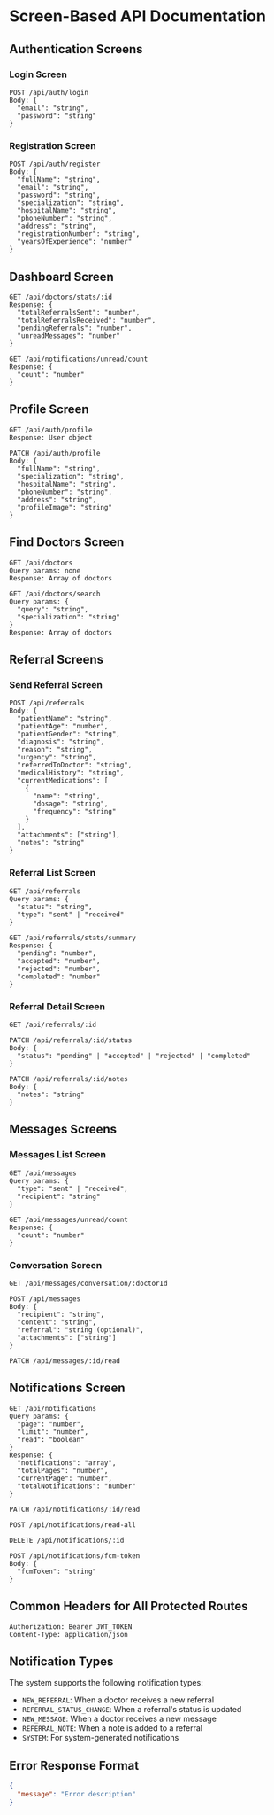 # Screen-Based API Documentation

## Authentication Screens

### Login Screen
```http
POST /api/auth/login
Body: {
  "email": "string",
  "password": "string"
}
```

### Registration Screen
```http
POST /api/auth/register
Body: {
  "fullName": "string",
  "email": "string",
  "password": "string",
  "specialization": "string",
  "hospitalName": "string",
  "phoneNumber": "string",
  "address": "string",
  "registrationNumber": "string",
  "yearsOfExperience": "number"
}
```

## Dashboard Screen
```http
GET /api/doctors/stats/:id
Response: {
  "totalReferralsSent": "number",
  "totalReferralsReceived": "number",
  "pendingReferrals": "number",
  "unreadMessages": "number"
}

GET /api/notifications/unread/count
Response: {
  "count": "number"
}
```

## Profile Screen
```http
GET /api/auth/profile
Response: User object

PATCH /api/auth/profile
Body: {
  "fullName": "string",
  "specialization": "string",
  "hospitalName": "string",
  "phoneNumber": "string",
  "address": "string",
  "profileImage": "string"
}
```

## Find Doctors Screen
```http
GET /api/doctors
Query params: none
Response: Array of doctors

GET /api/doctors/search
Query params: {
  "query": "string",
  "specialization": "string"
}
Response: Array of doctors
```

## Referral Screens

### Send Referral Screen
```http
POST /api/referrals
Body: {
  "patientName": "string",
  "patientAge": "number",
  "patientGender": "string",
  "diagnosis": "string",
  "reason": "string",
  "urgency": "string",
  "referredToDoctor": "string",
  "medicalHistory": "string",
  "currentMedications": [
    {
      "name": "string",
      "dosage": "string",
      "frequency": "string"
    }
  ],
  "attachments": ["string"],
  "notes": "string"
}
```

### Referral List Screen
```http
GET /api/referrals
Query params: {
  "status": "string",
  "type": "sent" | "received"
}

GET /api/referrals/stats/summary
Response: {
  "pending": "number",
  "accepted": "number",
  "rejected": "number",
  "completed": "number"
}
```

### Referral Detail Screen
```http
GET /api/referrals/:id

PATCH /api/referrals/:id/status
Body: {
  "status": "pending" | "accepted" | "rejected" | "completed"
}

PATCH /api/referrals/:id/notes
Body: {
  "notes": "string"
}
```

## Messages Screens

### Messages List Screen
```http
GET /api/messages
Query params: {
  "type": "sent" | "received",
  "recipient": "string"
}

GET /api/messages/unread/count
Response: {
  "count": "number"
}
```

### Conversation Screen
```http
GET /api/messages/conversation/:doctorId

POST /api/messages
Body: {
  "recipient": "string",
  "content": "string",
  "referral": "string (optional)",
  "attachments": ["string"]
}

PATCH /api/messages/:id/read
```

## Notifications Screen
```http
GET /api/notifications
Query params: {
  "page": "number",
  "limit": "number",
  "read": "boolean"
}
Response: {
  "notifications": "array",
  "totalPages": "number",
  "currentPage": "number",
  "totalNotifications": "number"
}

PATCH /api/notifications/:id/read

POST /api/notifications/read-all

DELETE /api/notifications/:id

POST /api/notifications/fcm-token
Body: {
  "fcmToken": "string"
}
```

## Common Headers for All Protected Routes
```http
Authorization: Bearer JWT_TOKEN
Content-Type: application/json
```

## Notification Types
The system supports the following notification types:
- `NEW_REFERRAL`: When a doctor receives a new referral
- `REFERRAL_STATUS_CHANGE`: When a referral's status is updated
- `NEW_MESSAGE`: When a doctor receives a new message
- `REFERRAL_NOTE`: When a note is added to a referral
- `SYSTEM`: For system-generated notifications

## Error Response Format
```json
{
  "message": "Error description"
}
```

